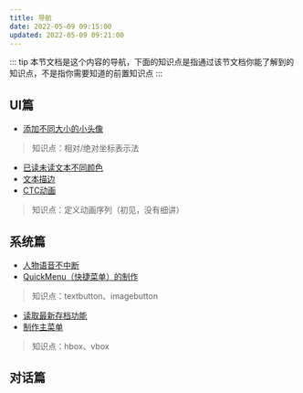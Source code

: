 ```yaml
---
title: 导航
date: 2022-05-09 09:15:00
updated: 2022-05-09 09:21:00
---
```


::: tip
本节文档是这个内容的导航，下面的知识点是指通过该节文档你能了解到的知识点，不是指你需要知道的前置知识点
:::

## UI篇

- [添加不同大小的小头像](/renpy/添加不同大小的小头像.html)

> 知识点：相对/绝对坐标表示法

- [已读未读文本不同颜色](/renpy/已读未读文本不同颜色.html)
- [文本描边](/renpy/文本描边.html)
- [CTC动画](/renpy/CTC动画.html)

> 知识点：定义动画序列（初见，没有细讲）

## 系统篇

- [人物语音不中断](/renpy/人物语音不中断.html)
- [QuickMenu（快捷菜单）的制作](/renpy/QuickMenu（快捷菜单）的制作.html)

> 知识点：textbutton、imagebutton

- [读取最新存档功能](/renpy/读取最新存档功能.html)
- [制作主菜单](/renpy/制作主菜单.html)

> 知识点：hbox、vbox

## 对话篇
